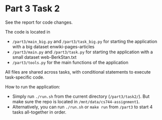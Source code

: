 # Part 3 Task 2

See the report for code changes.

The code is located in

- `/part3/main_big.py` and `/part3/task_big.py` for starting the application with a big dataset enwiki-pages-articles
- `/part3/main.py` and `/part3/task.py` for starting the application with a small dataset web-BerkStan.txt
- `/part3/tools.py` for the main functions of the application

All files are shared across tasks, with conditional statements to execute task-specific code.

How to run the application: 

- Simply run `./run.sh` from the current directory (`/part3/task2/`). But make sure the repo is located in `/mnt/data/cs744-assignment1`.
- Alternatively, you can run `./run.sh` or `make run` from `/part3` to start 4 tasks all-together in order.
